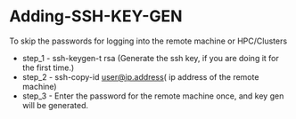 # Adding-SSH-KEY-GEN

To skip the passwords for logging into the remote machine or HPC/Clusters

- step_1 - ssh-keygen-t rsa (Generate the ssh key, if you are doing it for the first time.)
- step_2 - ssh-copy-id user@ip.address( ip address of the remote machine)
- step_3 - Enter the password for the remote machine once, and key gen will be generated.
